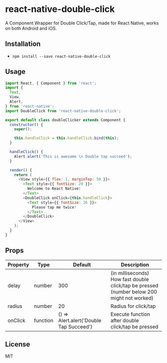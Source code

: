 # react-native-double-click

A Component Wrapper for Double Click/Tap, made for React Native, works on both Android and iOS.

## Installation
* `npm install --save react-native-double-click`

## Usage
```js
import React, { Component } from 'react';
import {
  Text,
  View,
  Alert,
} from 'react-native';
import DoubleClick from 'react-native-double-click';

export default class doubleClicker extends Component {
  constructor() {
    super();

    this.handleClick = this.handleClick.bind(this);
  }

  handleClick() {
    Alert.alert('This is awesome \n Double tap succeed');
  }

  render() {
    return (
      <View style={{ flex: 1, marginTop: 50 }}>
        <Text style={{ fontSize: 20 }}>
          Welcome to React Native!
        </Text>
        <DoubleClick onClick={this.handleClick}>
          <Text style={{ fontSize: 26 }}>
            Please tap me twice!
          </Text>
        </DoubleClick>
      </View>
    );
  }
}
```

## Props

| Property | Type | Default | Description |
| --- | --- | --- | --- |
| delay | number | 300 | (in milliseconds) How fast double click/tap be pressed (number below 200 might not worked) |
| radius | number | 20 | Radius for click/tap |
| onClick | function | () => Alert.alert('Double Tap Succeed') | Execute function after double click/tap be pressed |

## License
MIT

